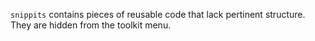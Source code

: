 `snippits` contains pieces of reusable code that lack pertinent structure. They are hidden from the toolkit menu.


